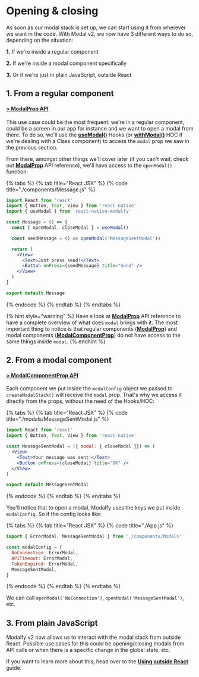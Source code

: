 # Opening & closing

As soon as our modal stack is set up, we can start using it from wherever we want in the code. With Modal v2, we now have 3 different ways to do so, depending on the situation:&#x20;

**1.** If we're inside a regular component

**2.** If we're inside a modal component specifically

**3.** Or if we're just in plain JavaScript, outside React

## 1. From a regular component

#### [> ModalProp API](../api/types/modalprop.md)

This use case could be the most frequent: we're in a regular component, could be a screen in our app for instance and we want to open a modal from there. To do so, we'll use the [**useModal()**](../api/usemodal.md) Hooks (or [**withModal()**](../api/withmodal.md) HOC if we're dealing with a Class component) to access the `modal` prop we saw in the previous section.

From there, amongst other things we'll cover later (if you can't wait, check out [**ModalProp**](../api/types/modalprop.md) API reference), we'll have access to the `openModal()` function:

{% tabs %}
{% tab title="React JSX" %}
{% code title="./components/Message.js" %}
```jsx
import React from 'react'
import { Button, Text, View } from 'react-native'
import { useModal } from 'react-native-modalfy'

const Message = () => {
  const { openModal, closeModal } = useModal()

  const sendMessage = () => openModal('MessageSentModal'))

  return (
    <View>
      <Text>Just press send!</Text>
      <Button onPress={sendMessage} title="Send" />
    </View>
  )
}

export default Message

```
{% endcode %}
{% endtab %}
{% endtabs %}

{% hint style="warning" %}
Have a look at [**ModalProp**](../api/types/modalprop.md) API reference to have a complete overview of what does `modal` brings with it. The most important thing to notice is that regular components ([**ModalProp**](../api/types/modalprop.md))  and modal components ([**ModalComponentProp**](../api/types/modalcomponentprop.md)) do not have access to the same things inside `modal`.
{% endhint %}

## 2. From a modal component

#### [> ModalComponentProp API](../api/types/modalcomponentprop.md)

Each component we put inside the `modalConfig` object we passed to `createModalStack()` will receive the `modal` prop. That's why we access it directly from the props, without the need of the Hooks/HOC:

{% tabs %}
{% tab title="React JSX" %}
{% code title="./modals/MessageSentModal.js" %}
```jsx
import React from 'react'
import { Button, Text, View } from 'react-native'

const MessageSentModal = ({ modal: { closeModal }}) => (
  <View>
    <Text>Your message was sent!</Text>
    <Button onPress={closeModal} title="OK" />
  </View>
)

export default MessageSentModal

```
{% endcode %}
{% endtab %}
{% endtabs %}

You'll notice that to open a modal, Modalfy uses the keys we put inside `modalConfig`. So if the config looks like:

{% tabs %}
{% tab title="React JSX" %}
{% code title="./App.js" %}
```jsx
import { ErrorModal, MessageSentModal } from './components/Modals'

const modalConfig = {
  NoConnection: ErrorModal,
  APITimeout: ErrorModal,
  TokenExpired: ErrorModal,
  MessageSentModal,
}
```
{% endcode %}
{% endtab %}
{% endtabs %}

We can call `openModal('NoConnection')`, `openModal('MessageSentModal')`, etc.

## 3. From plain JavaScript

Modalfy v2 now allows us to interact with the modal stack from outside React. Possible use cases for this could be opening/closing modals from API calls or when there is a specific change in the global state, etc.

If you want to learn more about this, head over to the [**Using outside React**](outside-react.md) guide.
